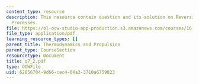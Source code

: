 ```yaml
---
content_type: resource
description: This resource contain question and its solution on Reversible and Irreversible
  Processes.
file: https://ol-ocw-studio-app-production.s3.amazonaws.com/courses/16-01-unified-engineering-i-ii-iii-iv-fall-2005-spring-2006/628567049d66cec404a33710a6759823_q7_2.pdf
file_type: application/pdf
learning_resource_types: []
parent_title: Thermodynamics and Propulsion
parent_type: CourseSection
resourcetype: Document
title: q7_2.pdf
type: OCWFile
uid: 62856704-9d66-cec4-04a3-3710a6759823
---
```

